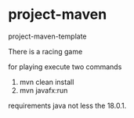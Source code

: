 # project-maven
project-maven-template

There is a racing game

for playing execute two commands
1. mvn clean install
2. mvn javafx:run

requirements java not less the 18.0.1.
